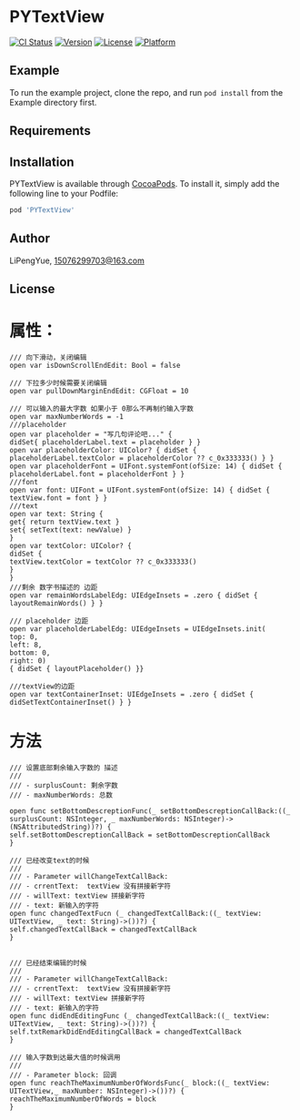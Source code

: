 # PYTextView

[![CI Status](https://img.shields.io/travis/LiPengYue/PYTextView.svg?style=flat)](https://travis-ci.org/LiPengYue/PYTextView)
[![Version](https://img.shields.io/cocoapods/v/PYTextView.svg?style=flat)](https://cocoapods.org/pods/PYTextView)
[![License](https://img.shields.io/cocoapods/l/PYTextView.svg?style=flat)](https://cocoapods.org/pods/PYTextView)
[![Platform](https://img.shields.io/cocoapods/p/PYTextView.svg?style=flat)](https://cocoapods.org/pods/PYTextView)

## Example

To run the example project, clone the repo, and run `pod install` from the Example directory first.

## Requirements

## Installation

PYTextView is available through [CocoaPods](https://cocoapods.org). To install
it, simply add the following line to your Podfile:

```ruby
pod 'PYTextView'
```

## Author

LiPengYue, 15076299703@163.com

## License

# 属性：

```
/// 向下滑动，关闭编辑
open var isDownScrollEndEdit: Bool = false

/// 下拉多少时候需要关闭编辑
open var pullDownMarginEndEdit: CGFloat = 10

/// 可以输入的最大字数 如果小于 0那么不再制约输入字数
open var maxNumberWords = -1
///placeholder
open var placeholder = "写几句评论吧..." {
didSet{ placeholderLabel.text = placeholder } }
open var placeholderColor: UIColor? { didSet { placeholderLabel.textColor = placeholderColor ?? c_0x333333() } }
open var placeholderFont = UIFont.systemFont(ofSize: 14) { didSet { placeholderLabel.font = placeholderFont } }
///font
open var font: UIFont = UIFont.systemFont(ofSize: 14) { didSet { textView.font = font } }
///text
open var text: String {
get{ return textView.text }
set{ setText(text: newValue) }
}
open var textColor: UIColor? {
didSet {
textView.textColor = textColor ?? c_0x333333()
}
}
///剩余 数字书描述的 边距
open var remainWordsLabelEdg: UIEdgeInsets = .zero { didSet { layoutRemainWords() } }

/// placeholder 边距
open var placeholderLabelEdg: UIEdgeInsets = UIEdgeInsets.init(
top: 0,
left: 8,
bottom: 0,
right: 0)
{ didSet { layoutPlaceholder() }}

///textView的边距
open var textContainerInset: UIEdgeInsets = .zero { didSet { didSetTextContainerInset() } }
```
# 方法 
```
/// 设置底部剩余输入字数的 描述
///
/// - surplusCount: 剩余字数
/// - maxNumberWords: 总数

open func setBottomDescreptionFunc(_ setBottomDescreptionCallBack:((_ surplusCount: NSInteger, _ maxNumberWords: NSInteger)->(NSAttributedString))?) {
self.setBottomDescreptionCallBack = setBottomDescreptionCallBack
}

/// 已经改变text的时候
///
/// - Parameter willChangeTextCallBack:
/// - crrentText:  textView 没有拼接新字符
/// - willText: textView 拼接新字符
/// - text: 新输入的字符
open func changedTextFucn (_ changedTextCallBack:((_ textView: UITextView, _ text: String)->())?) {
self.changedTextCallBack = changedTextCallBack
}


/// 已经结束编辑的时候
///
/// - Parameter willChangeTextCallBack:
/// - crrentText:  textView 没有拼接新字符
/// - willText: textView 拼接新字符
/// - text: 新输入的字符
open func didEndEditingFunc (_ changedTextCallBack:((_ textView: UITextView, _ text: String)->())?) {
self.txtRemarkDidEndEditingCallBack = changedTextCallBack
}

/// 输入字数到达最大值的时候调用
///
/// - Parameter block: 回调
open func reachTheMaximumNumberOfWordsFunc(_ block:((_ textView: UITextView,_ maxNumber: NSInteger)->())?) {
reachTheMaximumNumberOfWords = block
}
```
